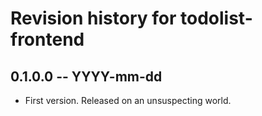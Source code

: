 # Revision history for todolist-frontend

## 0.1.0.0 -- YYYY-mm-dd

* First version. Released on an unsuspecting world.
